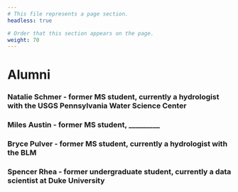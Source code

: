 ```yaml
---
# This file represents a page section.
headless: true

# Order that this section appears on the page.
weight: 70
---
```


# Alumni

### Natalie Schmer - former MS student, currently a hydrologist with the USGS Pennsylvania Water Science Center

### Miles Austin - former MS student, _________

### Bryce Pulver - former MS student, currently a hydrologist with the BLM

### Spencer Rhea - former undergraduate student, currently a data scientist at Duke University